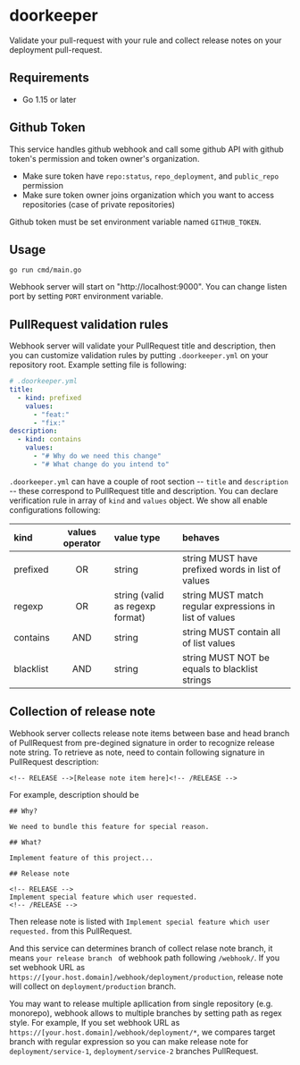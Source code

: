 # doorkeeper

Validate your pull-request with your rule and collect release notes on your deployment pull-request.

## Requirements

- Go 1.15 or later

##  Github Token

This service handles github webhook and call some github API with github token's permission and token owner's organization.

- Make sure token have `repo:status`, `repo_deployment`, and `public_repo` permission
- Make sure token owner joins organization which you want to access repositories (case of private repositories)

Github token must be set environment variable named `GITHUB_TOKEN`.

## Usage

```
go run cmd/main.go
```

Webhook server will start on "http://localhost:9000". You can change listen port by setting `PORT` environment variable.

## PullRequest validation rules

Webhook server will validate your PullRequest title and description, then you can customize validation rules by putting `.doorkeeper.yml` on your repository root. Example setting file is following:

```yaml
# .doorkeeper.yml
title:
  - kind: prefixed
    values:
      - "feat:"
      - "fix:"
description:
  - kind: contains
    values:
      - "# Why do we need this change"
      - "# What change do you intend to"
```

`.doorkeeper.yml` can have a couple of root section -- `title` and `description` -- these correspond to PullRequest title and description.
You can declare verification rule in array of `kind` and `values` object. We show all enable configurations following:

| kind      | values operator | value type                      | behaves                                                 |
|:----------|:---------------:|:--------------------------------|:--------------------------------------------------------|
| prefixed  | OR              | string                          | string MUST have prefixed words in list of values       |
| regexp    | OR              | string (valid as regexp format) | string MUST match regular expressions in list of values |
| contains  | AND             | string                          | string MUST contain all of list values                  |
| blacklist | AND             | string                          | string MUST NOT be equals to blacklist strings          |


## Collection of release note

Webhook server collects release note items between base and head branch of PullRequest from pre-degined signature in order to recognize release note string.
To retrieve as note, need to contain following signature in PullRequest description:

```
<!-- RELEASE -->[Release note item here]<!-- /RELEASE -->
```

For example, description should be

```
## Why?

We need to bundle this feature for special reason.

## What?

Implement feature of this project...

## Release note

<!-- RELEASE -->
Implement special feature which user requested.
<!-- /RELEASE -->
```

Then release note is listed with `Implement special feature which user requested.` from this PullRequest.

And this service can determines branch of collect relase note branch, it means `your release branch ` of webhook path following `/webhook/`.
If you set webhook URL as `https://[your.host.domain]/webhook/deployment/production`, release note will collect on `deployment/production` branch.

You may want to release multiple apllication from single repository (e.g. monorepo), webhook allows to multiple branches by setting path as regex style.
For example, If you set webhook URL as `https://[your.host.domain]/webhook/deployment/*`, we compares target branch with regular expression so you can make release note for `deployment/service-1`, `deployment/service-2` branches PullRequest.
